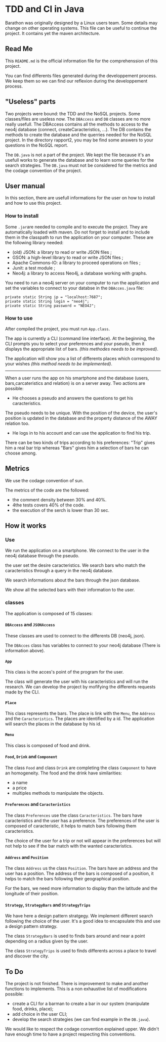 # TDD and CI in Java
Barathon was originally designed by a Linux users team. Some details may change on other operating systems. This file can be useful to continue the project.
It contains yet the maven architecture.

## Read Me
This `README.md` is the official information file for the comprehenssion of this project.

You can find differents files generated during the developpement process. We keep them so we can find our reflexion during the developpement process.

## "Useless" parts
Two projects were bound: the TDD and the NoSQL projects. Some classes/files are useless now. The `DBAccess` and `DB` classes are no more really usefull. The DBAccess contains all the methods to access to the neo4j database (connect, createCaracteristics, ...). The DB contains the methods to create the database and the querries needed for the NoSQL project.
In the directory rapport2, you may be find some answers to your questions in the NoSQL report.

The `DB.java` is not a part of the project. We kept the file because it's an usefull works to generate the database and to learn some queries for the search strategies. The `DB.java` must not be considered for the metrics and the codage convention of the project.

## User manual
In this section, there are usefull informations for the user on how to install and how to use this project.

### How to install
Some `.jar`are needed to compile and to execute the project. They are automatically loaded with maven. Do not forget to install and to include them in the classpath to run the application on your computer.
These are the following library needed:
* (old) JSON: a library to read or write JSON files ;
* GSON: a high-level library to read or write JSON files ;
* Apache Commons-IO: a library to proceed operations on files ;
* Junit: a test module ;
* Neo4j: a library to access Neo4j, a database working with graphs.

You need to run a neo4j server on your computer to run the application and set the variables to connect to your databse in the `DBAcces.java` file:
```
private static String ip = "localhost:7687";
private static String login = "neo4j";
private static String password = "NEO4J";
```

### How to use
After compiled the project, you must run `App.class`.

The app is currently a CLI (command line interface). At the beginning, the CLI prompts you to select your preferences and your pseudo, then it displays the appropriate list of bars.
 *(this methodes needs to be improved)*.

The application will show you a list of differents places which correspond to your wishes *(this method needs to be implemented)*.

---

When a user runs the app on his smartphone and the database (users, bars,carcateristics and relation) is on a server away. Two actions are possible:
* He chooses a pseudo and answers the questions to get his caracteristics.

The pseudo needs to be unique. With the position of the device, the user's position is updated in the database and the property distance of the AWAY relation too.

* He logs in to his account and can use the application to find his trip.

There can be two kinds of trips according to his preferences: "Trip" gives him a real bar trip whereas "Bars" gives him a selection of bars he can choose among.


## Metrics
We use the codage convention of sun.

The metrics of the code are the followed:
* the comment density between 30% and 40%.
* 4the tests covers 40% of the code.
* the execution of the serch is lower than 30 sec.

## How it works
### Use
We run the application on a smartphone. We connect to the user in the neo4j database through the pseudo.

the user set the desire caracteristics.
We search bars who match the caracteristics through a query in the neo4j database.

We search informations about the bars through the json database.

We show all the selected bars with their information to the user.

### classes
The application is composed of 15 classes:

#### `DBAccess` and `JSONAccess`
These classes are used to connect to the differents DB (neo4j, json).

The `DBAcces` class has variables to connect to your neo4j database (There is information above).

#### `App`
This class is the acces's point of the program for the user.

The class will generate the user with his caracteristics and will run the research. We can develop the project by mofifying the differents requests made by the CLI.

#### `Place`
This class represents the bars. The place is link with the `Menu`, the `Address` and the `Caracteristics`. The places are identified by a id. The application will search the places in the database by his id.

#### `Menu`
This class is composed of food and drink.

#### `Food`, `Drink` and `Component`
The class `Food` and class `Drink` are completing the class `Component` to have an homogeneity. The food and the drink have similarities:
 * a name
 * a price
 * multiples methods to manipulate the objects.

#### `Preferences` and `Caracteristics`
The class `Preferences` use the class `Caracteristics`. The bars have caracteristics and the user has a preference. The preferences of the user is composed of caracteristic, it helps to match bars following them caracteristics.

The choice of the user for a trip or not will appear in the preferences but will not help to see if the bar match with the wanted caracteristics.

#### `Address` and `Position`
The class `Address` us the class `Position`. The bars have an address and the user has a position. The address of the bars is composed of a position, it helps to match the bars following their geographical position.

For the bars, we need more information to display than the latitude and the longitude of their position.

#### `Strategy`, `StrategyBars` and `StrategyTrips`
We have here a design pattern stratgegy. We implement different search following the choice of the user. It's a good idea to encapsulate this and use a design pattern strategy.

The class `StrategyBars` is used to finds bars around and near a point depending on a radius given by the user.

The class `StrategyTrips` is used to finds differents across a place to travel and discover the city.

## To Do
The project is not finished. There is improvement to make and another functions to implements.
This is a non exhaustive list of modifications possible:
 * create a CLI for a barman to create a bar in our system (manipulate food, drinks, place);
 * add choice in the user CLI;
 * develop the search strategies (we can find example in the `DB.java`).

We would like to respect the codage convention explained upper. We didn't have enough time to have a project respecting this conventions.
